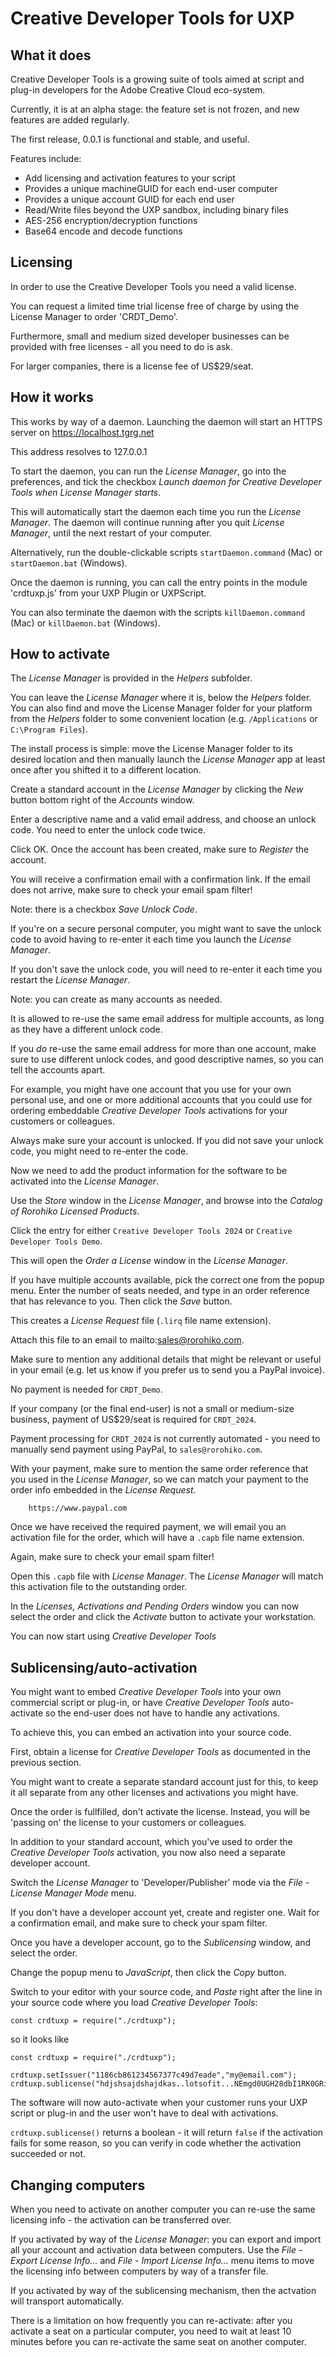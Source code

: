 # Creative Developer Tools for UXP

## What it does

Creative Developer Tools is a growing suite of tools aimed at script and plug-in developers for the Adobe Creative Cloud eco-system.

Currently, it is at an alpha stage: the feature set is not frozen, and new features are added regularly.

The first release, 0.0.1 is functional and stable, and useful.

Features include:

- Add licensing and activation features to your script
- Provides a unique machineGUID for each end-user computer
- Provides a unique account GUID for each end user
- Read/Write files beyond the UXP sandbox, including binary files
- AES-256 encryption/decryption functions
- Base64 encode and decode functions

## Licensing

In order to use the Creative Developer Tools you need a valid license.

You can request a limited time trial license free of charge by using the License Manager to order 'CRDT_Demo'.

Furthermore, small and medium sized developer businesses can be provided with free licenses - all you need to do is ask.

For larger companies, there is a license fee of US$29/seat.

## How it works

This works by way of a daemon. Launching the daemon will start an HTTPS server on https://localhost.tgrg.net

This address resolves to 127.0.0.1

To start the daemon, you can run the _License Manager_, go into the preferences, and tick the checkbox _Launch daemon for Creative Developer Tools when License Manager starts_. 

This will automatically start the daemon each time you run the _License Manager_. The daemon will continue running after you quit _License Manager_, until the next restart of your computer.

Alternatively, run the double-clickable scripts `startDaemon.command` (Mac) or `startDaemon.bat` (Windows).

Once the daemon is running, you can call the entry points in the module 'crdtuxp.js' from your UXP Plugin or UXPScript.

You can also terminate the daemon with the scripts `killDaemon.command` (Mac) or `killDaemon.bat` (Windows).

## How to activate

The _License Manager_ is provided in the _Helpers_ subfolder. 

You can leave the _License Manager_ where it is, below the _Helpers_ folder. You can also find and move the License Manager folder for your platform from the _Helpers_ folder to some convenient location (e.g. `/Applications` or `C:\Program Files`).

The install process is simple: move the License Manager folder to its desired location and then manually launch the _License Manager_ app at least once after you shifted it to a different location.

Create a standard account in the _License Manager_ by clicking the _New_ button bottom right of the _Accounts_ window.

Enter a descriptive name and a valid email address, and choose an unlock code. You need to enter the unlock code twice.

Click OK. Once the account has been created, make sure to _Register_ the account. 

You will receive a confirmation email with a confirmation link. If the email does not arrive, make sure to check your email spam filter!

Note: there is a checkbox _Save Unlock Code_. 

If you're on a secure personal computer, you might want to save the unlock code to avoid having to re-enter it each time you launch the _License Manager_. 

If you don't save the unlock code, you will need to re-enter it each time you restart the _License Manager_.

Note: you can create as many accounts as needed.

It is allowed to re-use the same email address for multiple accounts, as long as they have a different unlock code.

If you _do_ re-use the same email address for more than one account, make sure to use different unlock codes, and good descriptive names, so you can tell the accounts apart.

For example, you might have one account that you use for your own personal use, and one or more additional accounts that you could use for ordering embeddable _Creative Developer Tools_ activations for your customers or colleagues.

Always make sure your account is unlocked. If you did not save your unlock code, you might need to re-enter the code.

Now we need to add the product information for the software to be activated into the _License Manager_. 

Use the _Store_ window in the _License Manager_, and browse into the _Catalog of Rorohiko Licensed Products_.

Click the entry for either `Creative Developer Tools 2024` or `Creative Developer Tools Demo`. 

This will open the _Order a License_ window in the _License Manager_.

If you have multiple accounts available, pick the correct one from the popup menu. Enter the number of seats needed, and type in an order reference that has relevance to you. Then click the _Save_ button. 

This creates a _License Request_ file (`.lirq` file name extension).

Attach this file to an email to mailto:sales@rorohiko.com. 

Make sure to mention any additional details that might be relevant or useful in your email (e.g. let us know if you prefer us to send you a PayPal invoice).

No payment is needed for `CRDT_Demo`.

If your company (or the final end-user) is not a small or medium-size business, payment of US$29/seat is required for `CRDT_2024`.

Payment processing for `CRDT_2024` is not currently automated - you need to manually send payment using PayPal, to `sales@rorohiko.com`. 

With your payment, make sure to mention the same order reference that you used in the _License Manager_, so we can match your payment to the order info embedded in the _License Request_.
```
    https://www.paypal.com
```       

Once we have received the required payment, we will email you an activation file for the order, which will have a `.capb` file name extension. 

Again, make sure to check your email spam filter!

Open this `.capb` file with _License Manager_. The _License Manager_ will match this activation file to the outstanding order. 

In the _Licenses, Activations and Pending Orders_ window you can now select the order and click the _Activate_ button to activate your workstation.

You can now start using _Creative Developer Tools_

## Sublicensing/auto-activation

You might want to embed _Creative Developer Tools_ into your own commercial script or plug-in, or have _Creative Developer Tools_ auto-activate so the end-user does not have to handle any activations.

To achieve this, you can embed an activation into your source code.

First, obtain a license for _Creative Developer Tools_ as documented in the previous section. 

You might want to create a separate standard account just for this, to keep it all separate from any other licenses and activations you might have.

Once the order is fullfilled, don't activate the license. Instead, you will be 'passing on' the license to your customers or colleagues.

In addition to your standard account, which you've used to order the _Creative Developer Tools_ activation, you now also need a separate developer account.

Switch the _License Manager_ to 'Developer/Publisher' mode via the _File - License Manager Mode_ menu.

If you don't have a developer account yet, create and register one. Wait for a confirmation email, and make sure to check your spam filter. 

Once you have a developer account, go to the _Sublicensing_ window, and select the order.

Change the popup menu to _JavaScript_, then click the _Copy_ button. 

Switch to your editor with your source code, and _Paste_ right after the line in your source code where you load _Creative Developer Tools_:
```
const crdtuxp = require("./crdtuxp");
```
so it looks like
```
const crdtuxp = require("./crdtuxp");

crdtuxp.setIssuer("1186cb861234567377c49d7eade","my@email.com");
crdtuxp.sublicense("hdjshsajdshajdkas..lotsofit...NEmgd0UGH28dbI1RK0GRig==");

```

The software will now auto-activate when your customer runs your UXP script or plug-in and the user won't have to deal with activations.

`crdtuxp.sublicense()` returns a boolean - it will return `false` if the activation fails for some reason, so you can verify in code whether the activation succeeded or not.

## Changing computers

When you need to activate on another computer you can re-use the same licensing info - the activation can be transferred over. 

If you activated by way of the _License Manager_: you can export and import all your account and activation data between computers. Use the _File - Export License Info..._ and _File - Import License Info..._ menu items to move the licensing info between computers by way of a transfer file.

If you activated by way of the sublicensing mechanism, then the actvation will transport automatically. 

There is a limitation on how frequently you can re-activate: after you activate a seat on a particular computer, you need to wait at least 10 minutes before you can re-activate the same seat on another computer.
